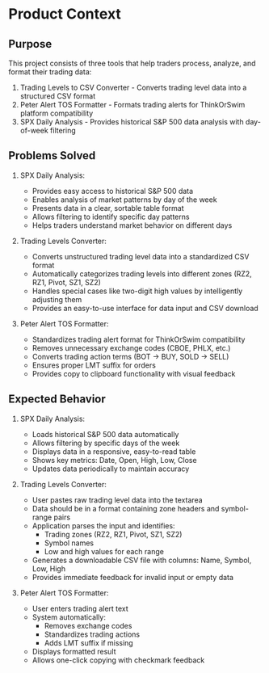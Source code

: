 # Product Context

## Purpose
This project consists of three tools that help traders process, analyze, and format their trading data:
1. Trading Levels to CSV Converter - Converts trading level data into a structured CSV format
2. Peter Alert TOS Formatter - Formats trading alerts for ThinkOrSwim platform compatibility
3. SPX Daily Analysis - Provides historical S&P 500 data analysis with day-of-week filtering

## Problems Solved
1. SPX Daily Analysis:
   - Provides easy access to historical S&P 500 data
   - Enables analysis of market patterns by day of the week
   - Presents data in a clear, sortable table format
   - Allows filtering to identify specific day patterns
   - Helps traders understand market behavior on different days

2. Trading Levels Converter:
   - Converts unstructured trading level data into a standardized CSV format
   - Automatically categorizes trading levels into different zones (RZ2, RZ1, Pivot, SZ1, SZ2)
   - Handles special cases like two-digit high values by intelligently adjusting them
   - Provides an easy-to-use interface for data input and CSV download

2. Peter Alert TOS Formatter:
   - Standardizes trading alert format for ThinkOrSwim compatibility
   - Removes unnecessary exchange codes (CBOE, PHLX, etc.)
   - Converts trading action terms (BOT → BUY, SOLD → SELL)
   - Ensures proper LMT suffix for orders
   - Provides copy to clipboard functionality with visual feedback

## Expected Behavior
1. SPX Daily Analysis:
   - Loads historical S&P 500 data automatically
   - Allows filtering by specific days of the week
   - Displays data in a responsive, easy-to-read table
   - Shows key metrics: Date, Open, High, Low, Close
   - Updates data periodically to maintain accuracy

2. Trading Levels Converter:
   - User pastes raw trading level data into the textarea
   - Data should be in a format containing zone headers and symbol-range pairs
   - Application parses the input and identifies:
     * Trading zones (RZ2, RZ1, Pivot, SZ1, SZ2)
     * Symbol names
     * Low and high values for each range
   - Generates a downloadable CSV file with columns: Name, Symbol, Low, High
   - Provides immediate feedback for invalid input or empty data

2. Peter Alert TOS Formatter:
   - User enters trading alert text
   - System automatically:
     * Removes exchange codes
     * Standardizes trading actions
     * Adds LMT suffix if missing
   - Displays formatted result
   - Allows one-click copying with checkmark feedback
